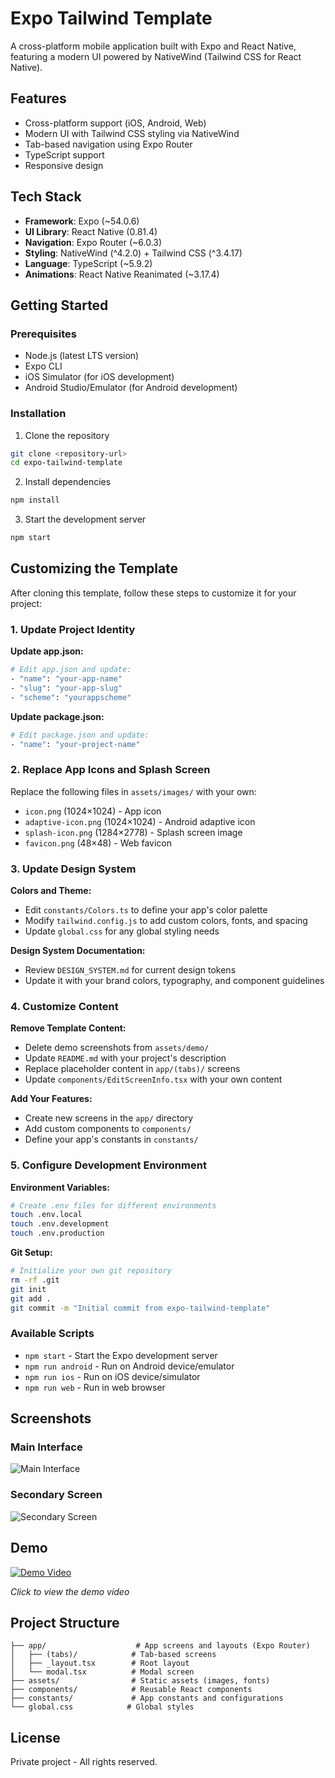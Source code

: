 # Expo Tailwind Template

A cross-platform mobile application built with Expo and React Native, featuring a modern UI powered by NativeWind (Tailwind CSS for React Native).

## Features

- Cross-platform support (iOS, Android, Web)
- Modern UI with Tailwind CSS styling via NativeWind
- Tab-based navigation using Expo Router
- TypeScript support
- Responsive design

## Tech Stack

- **Framework**: Expo (~54.0.6)
- **UI Library**: React Native (0.81.4)
- **Navigation**: Expo Router (~6.0.3)
- **Styling**: NativeWind (^4.2.0) + Tailwind CSS (^3.4.17)
- **Language**: TypeScript (~5.9.2)
- **Animations**: React Native Reanimated (~3.17.4)

## Getting Started

### Prerequisites

- Node.js (latest LTS version)
- Expo CLI
- iOS Simulator (for iOS development)
- Android Studio/Emulator (for Android development)

### Installation

1. Clone the repository
```bash
git clone <repository-url>
cd expo-tailwind-template
```

2. Install dependencies
```bash
npm install
```

3. Start the development server
```bash
npm start
```

## Customizing the Template

After cloning this template, follow these steps to customize it for your project:

### 1. Update Project Identity

**Update app.json:**
```bash
# Edit app.json and update:
- "name": "your-app-name"
- "slug": "your-app-slug"
- "scheme": "yourappscheme"
```

**Update package.json:**
```bash
# Edit package.json and update:
- "name": "your-project-name"
```

### 2. Replace App Icons and Splash Screen

Replace the following files in `assets/images/` with your own:
- `icon.png` (1024×1024) - App icon
- `adaptive-icon.png` (1024×1024) - Android adaptive icon
- `splash-icon.png` (1284×2778) - Splash screen image
- `favicon.png` (48×48) - Web favicon

### 3. Update Design System

**Colors and Theme:**
- Edit `constants/Colors.ts` to define your app's color palette
- Modify `tailwind.config.js` to add custom colors, fonts, and spacing
- Update `global.css` for any global styling needs

**Design System Documentation:**
- Review `DESIGN_SYSTEM.md` for current design tokens
- Update it with your brand colors, typography, and component guidelines

### 4. Customize Content

**Remove Template Content:**
- Delete demo screenshots from `assets/demo/`
- Update `README.md` with your project's description
- Replace placeholder content in `app/(tabs)/` screens
- Update `components/EditScreenInfo.tsx` with your own content

**Add Your Features:**
- Create new screens in the `app/` directory
- Add custom components to `components/`
- Define your app's constants in `constants/`

### 5. Configure Development Environment

**Environment Variables:**
```bash
# Create .env files for different environments
touch .env.local
touch .env.development
touch .env.production
```

**Git Setup:**
```bash
# Initialize your own git repository
rm -rf .git
git init
git add .
git commit -m "Initial commit from expo-tailwind-template"
```

### Available Scripts

- `npm start` - Start the Expo development server
- `npm run android` - Run on Android device/emulator
- `npm run ios` - Run on iOS device/simulator
- `npm run web` - Run in web browser

## Screenshots

### Main Interface
![Main Interface](./assets/demo/screenshot-1.png)

### Secondary Screen
![Secondary Screen](./assets/demo/screenshot-2.png)

## Demo

[![Demo Video](./assets/demo/demo-thumbnail.png)](./assets/demo/screencast-demo.webm)

*Click to view the demo video*

## Project Structure

```
├── app/                    # App screens and layouts (Expo Router)
│   ├── (tabs)/            # Tab-based screens
│   ├── _layout.tsx        # Root layout
│   └── modal.tsx          # Modal screen
├── assets/                # Static assets (images, fonts)
├── components/            # Reusable React components
├── constants/             # App constants and configurations
└── global.css            # Global styles
```

## License

Private project - All rights reserved.
